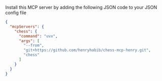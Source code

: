 Install this MCP server by adding the following JSON code to your JSON config file

```json
{
  "mcpServers": {
    "chess": {
      "command": "uvx",
      "args": [
        "--from",
        "git+https://github.com/henryhabib/chess-mcp-henry.git",
		"chess"
      ]
    }
  }
}
```